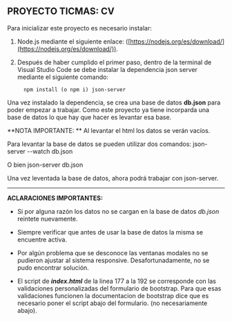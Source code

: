 ## PROYECTO TICMAS: CV

Para inicializar este proyecto es necesario instalar:
   1. Node.js mediante el siguiente enlace: ([https://nodejs.org/es/download/](https://nodejs.org/es/download/)).
   2. Después de haber cumplido el primer paso, dentro de la terminal de Visual Studio Code se debe instalar la dependencia json server mediante el siguiente comando:
   
            npm install (o npm i) json-server

Una vez instalado la dependencia, se crea una base de datos **db.json**  para poder empezar a trabajar. Como este proyecto ya tiene incorparda una base de datos lo que hay que hacer es levantar esa base.

**NOTA IMPORTANTE: ** Al levantar el html los datos se verán vacíos. 

Para levantar la base de datos se pueden utilizar dos comandos:
                     json-server --watch db.json

O bien
                     json-server db.json

Una vez leventada la base de datos, ahora podrá trabajar con json-server.

------------

**ACLARACIONES IMPORTANTES:**

   - Si por alguna razón los datos no se cargan en la base de datos *db.json* reintete nuevamente. 
   
   - Siempre verificar que antes de usar la base de datos la misma se encuentre activa.
   
   - Por algún problema que se desconoce las ventanas modales no se pudieron ajustar al sistema responsive. Desafortunadamente, no se pudo encontrar solución.
   
   - El script de ***index.html*** de la linea 177 a la 192 se corresponde con las validaciones personalizadas del formulario de bootstrap. Para que esas validaciones funcionen la documentacion de bootstrap dice que es necesario poner el script abajo del formulario. (no necesariamente abajo).
